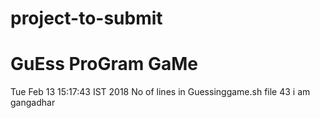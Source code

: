 # project-to-submit
# GuEss ProGram GaMe
Tue Feb 13 15:17:43 IST 2018
No of lines in Guessinggame.sh file
43
i am gangadhar
